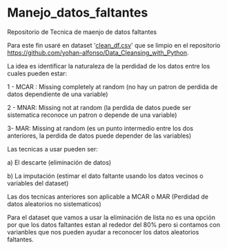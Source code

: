 # Manejo_datos_faltantes

Repositorio de Tecnica de maenjo de datos faltantes

Para este fin usaré en dataset '[clean_df.csv](https://github.com/yohan-alfonso/Data_Cleansing_with_Python/blob/main/clean_df.csv "clean_df.csv")' que se limpio en el repositorio https://github.com/yohan-alfonso/Data_Cleansing_with_Python.

La idea es identificar  la naturaleza de la perdidad de los datos entre los cuales pueden estar:

1 - MCAR : Missing completely at random (no hay un patron de perdida de datos dependiente de una variable)

2 - MNAR: Missing not at random (la perdida de datos puede ser sistematica reconoce un patron o depende de una variable)

3- MAR: Missing at random (es un punto intermedio entre los dos anteriores, la perdida de datos puede depender de las variables)

Las tecnicas a usar pueden ser:

a) El descarte (eliminación de datos)

b) La imputación (estimar el dato faltante usando los datos vecinos o variables del dataset)

Las dos tecnicas anteriores son aplicable a MCAR o MAR (Perdidad de datos aleatorios no sistematicos)

Para el dataset que vamos a usar la eliminación de lista no es una opción por que los datos faltantes estan al rededor del 80% pero si contamos con varianbles que nos pueden ayudar a reconocer los datos aleatorios faltantes.
